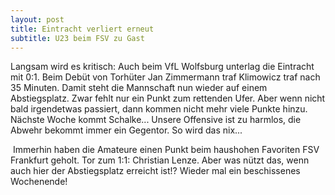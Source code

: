 ```yaml
---
layout: post
title: Eintracht verliert erneut
subtitle: U23 beim FSV zu Gast
---
```


Langsam wird es kritisch: Auch beim VfL Wolfsburg unterlag die Eintracht mit 0:1. Beim Debüt von Torhüter Jan Zimmermann traf Klimowicz traf nach 35 Minuten. Damit steht die Mannschaft nun wieder auf einem Abstiegsplatz. Zwar fehlt nur ein Punkt zum rettenden Ufer. Aber wenn nicht bald irgendetwas passiert, dann kommen nicht mehr viele Punkte hinzu. Nächste Woche kommt Schalke... Unsere Offensive ist zu harmlos, die Abwehr bekommt immer ein Gegentor. So wird das nix...

 Immerhin haben die Amateure einen Punkt beim haushohen Favoriten FSV Frankfurt geholt. Tor zum 1:1: Christian Lenze. Aber was nützt das, wenn auch hier der Abstiegsplatz erreicht ist!? Wieder mal ein beschissenes Wochenende!
